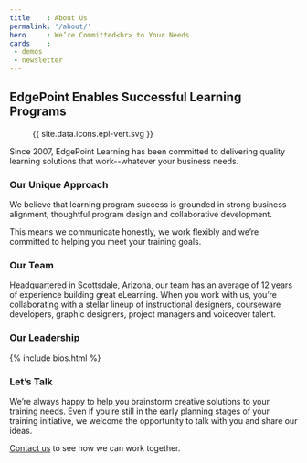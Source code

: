 ```yaml
---
title    : About Us
permalink: '/about/'
hero     : We’re Committed<br> to Your Needs.
cards    :
 - demos
 - newsletter
---
```

## EdgePoint Enables Successful Learning Programs

<figure class="featuredIcon">{{ site.data.icons.epl-vert.svg }}</figure>

Since 2007, EdgePoint Learning has been committed to delivering quality learning solutions that work--whatever your business needs.

### Our Unique Approach
We believe that learning program success is grounded in strong business alignment, thoughtful program design and collaborative development.

This means we communicate honestly, we work flexibly and we’re committed to helping you meet your training goals.

### Our Team
Headquartered in Scottsdale, Arizona, our team has an average of 12 years of experience building great eLearning. When you work with us, you’re collaborating with a stellar lineup of instructional designers, courseware developers, graphic designers, project managers and voiceover talent.

### Our Leadership
{% include bios.html %}

### Let’s Talk
We’re always happy to help you brainstorm creative solutions to your training needs. Even if you’re still in the early planning stages of your training initiative, we welcome the opportunity to talk with you and share our ideas.

[Contact us](#) to see how we can work together.
